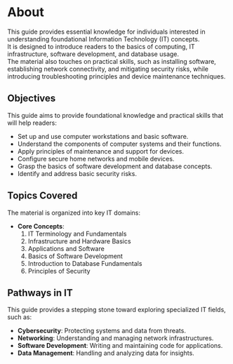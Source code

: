 # About

This guide provides essential knowledge for individuals interested in understanding foundational Information Technology (IT) concepts.  
It is designed to introduce readers to the basics of computing, IT infrastructure, software development, and database usage.  
The material also touches on practical skills, such as installing software, establishing network connectivity, and mitigating security risks, while introducing troubleshooting principles and device maintenance techniques.

## Objectives

This guide aims to provide foundational knowledge and practical skills that will help readers:

- Set up and use computer workstations and basic software.
- Understand the components of computer systems and their functions.
- Apply principles of maintenance and support for devices.
- Configure secure home networks and mobile devices.
- Grasp the basics of software development and database concepts.
- Identify and address basic security risks.

## Topics Covered

The material is organized into key IT domains:

- **Core Concepts**:
  1. IT Terminology and Fundamentals
  2. Infrastructure and Hardware Basics
  3. Applications and Software
  4. Basics of Software Development
  5. Introduction to Database Fundamentals
  6. Principles of Security

## Pathways in IT

This guide provides a stepping stone toward exploring specialized IT fields, such as:

- **Cybersecurity**: Protecting systems and data from threats.
- **Networking**: Understanding and managing network infrastructures.
- **Software Development**: Writing and maintaining code for applications.
- **Data Management**: Handling and analyzing data for insights.
